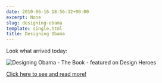 ```yaml
---
date: 2010-06-16 18:56:32+00:00
excerpt: None
slug: designing-obama
template: single.html
title: Designing Obama
---
```


Look what arrived today:

![Designing Obama - The Book - featured on Design Heroes](http://designheroes.co.uk/file/dhp-2667.jpg)

[Click here to see and read more!](http://designheroes.co.uk/link/designing-obama-the-book)
